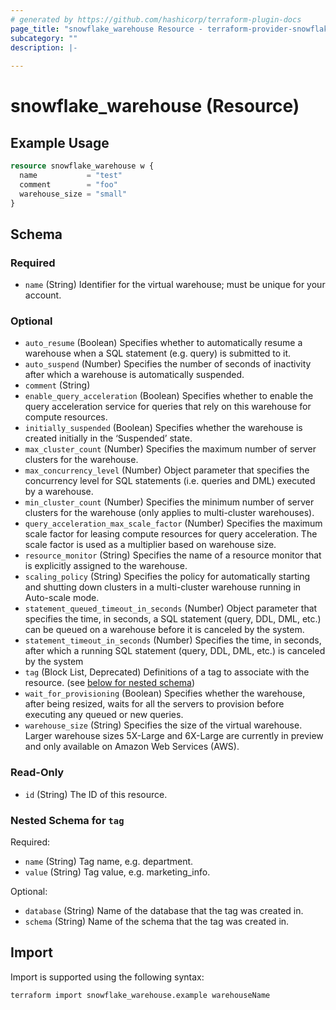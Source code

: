 ```yaml
---
# generated by https://github.com/hashicorp/terraform-plugin-docs
page_title: "snowflake_warehouse Resource - terraform-provider-snowflake"
subcategory: ""
description: |-
  
---
```


# snowflake_warehouse (Resource)



## Example Usage

```terraform
resource snowflake_warehouse w {
  name           = "test"
  comment        = "foo"
  warehouse_size = "small"
}
```

<!-- schema generated by tfplugindocs -->
## Schema

### Required

- `name` (String) Identifier for the virtual warehouse; must be unique for your account.

### Optional

- `auto_resume` (Boolean) Specifies whether to automatically resume a warehouse when a SQL statement (e.g. query) is submitted to it.
- `auto_suspend` (Number) Specifies the number of seconds of inactivity after which a warehouse is automatically suspended.
- `comment` (String)
- `enable_query_acceleration` (Boolean) Specifies whether to enable the query acceleration service for queries that rely on this warehouse for compute resources.
- `initially_suspended` (Boolean) Specifies whether the warehouse is created initially in the ‘Suspended’ state.
- `max_cluster_count` (Number) Specifies the maximum number of server clusters for the warehouse.
- `max_concurrency_level` (Number) Object parameter that specifies the concurrency level for SQL statements (i.e. queries and DML) executed by a warehouse.
- `min_cluster_count` (Number) Specifies the minimum number of server clusters for the warehouse (only applies to multi-cluster warehouses).
- `query_acceleration_max_scale_factor` (Number) Specifies the maximum scale factor for leasing compute resources for query acceleration. The scale factor is used as a multiplier based on warehouse size.
- `resource_monitor` (String) Specifies the name of a resource monitor that is explicitly assigned to the warehouse.
- `scaling_policy` (String) Specifies the policy for automatically starting and shutting down clusters in a multi-cluster warehouse running in Auto-scale mode.
- `statement_queued_timeout_in_seconds` (Number) Object parameter that specifies the time, in seconds, a SQL statement (query, DDL, DML, etc.) can be queued on a warehouse before it is canceled by the system.
- `statement_timeout_in_seconds` (Number) Specifies the time, in seconds, after which a running SQL statement (query, DDL, DML, etc.) is canceled by the system
- `tag` (Block List, Deprecated) Definitions of a tag to associate with the resource. (see [below for nested schema](#nestedblock--tag))
- `wait_for_provisioning` (Boolean) Specifies whether the warehouse, after being resized, waits for all the servers to provision before executing any queued or new queries.
- `warehouse_size` (String) Specifies the size of the virtual warehouse. Larger warehouse sizes 5X-Large and 6X-Large are currently in preview and only available on Amazon Web Services (AWS).

### Read-Only

- `id` (String) The ID of this resource.

<a id="nestedblock--tag"></a>
### Nested Schema for `tag`

Required:

- `name` (String) Tag name, e.g. department.
- `value` (String) Tag value, e.g. marketing_info.

Optional:

- `database` (String) Name of the database that the tag was created in.
- `schema` (String) Name of the schema that the tag was created in.

## Import

Import is supported using the following syntax:

```shell
terraform import snowflake_warehouse.example warehouseName
```
